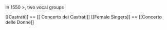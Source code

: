 In 1550 >, two vocal groups 

[[Castrati]] == [[ Concerto dei Castrati]]
[[Female Singers]] == [[Concerto delle Donne]]


